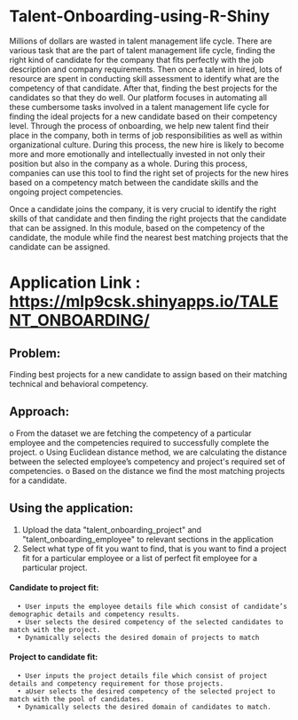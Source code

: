 # Talent-Onboarding-using-R-Shiny

Millions of dollars are wasted in talent management life cycle. There are various task that are the part of talent management life cycle, finding the right kind of candidate for the company that fits perfectly with the job description and company requirements. Then once a talent in hired, lots of resource are spent in conducting skill assessment to identify what are the competency of that candidate. After that, finding the best projects for the candidates so that they do well. Our platform focuses in automating all these cumbersome tasks involved in a talent management life cycle for finding the ideal projects for a new candidate based on their competency level.
Through the process of onboarding, we help new talent find their place in the company, both in terms of job responsibilities as well as within organizational culture. During this process, the new hire is likely to become more and more emotionally and intellectually invested in not only their position but also in the company as a whole. During this process, companies can use this tool to find the right set of projects for the new hires based on a competency match between the candidate skills and the ongoing project competencies.

Once a candidate joins the company, it is very crucial to identify the right skills of that candidate and then finding the right projects that the candidate that can be assigned. In this module, based on the competency of the candidate, the module while find the nearest best matching projects that the candidate can be assigned.

# Application Link : https://mlp9csk.shinyapps.io/TALENT_ONBOARDING/

## Problem:
Finding best projects for a new candidate to assign based on their matching technical and behavioral competency.

## Approach: 
o	From the dataset we are fetching the competency of a particular employee and the competencies required to successfully complete the project.
o	Using Euclidean distance method, we are calculating the distance between the selected employee’s competency and project's required set of competencies. 
o	Based on the distance we find the most matching projects for a candidate. 

## Using the application:
1) Upload the data "talent_onboarding_project" and "talent_onboarding_employee" to relevant sections in the application 
2) Select what type of fit you want to find, that is you want to find a project fit for a particular employee or a list of perfect fit employee for a particular project. 
#### Candidate to project fit: 
      • User inputs the employee details file which consist of candidate’s demographic details and competency results.
      • User selects the desired competency of the selected candidates to match with the project.
      • Dynamically selects the desired domain of projects to match
#### Project to candidate fit:
      • User inputs the project details file which consist of project details and competency requirement for those projects.
      • aUser selects the desired competency of the selected project to match with the pool of candidates.
      • Dynamically selects the desired domain of candidates to match.
